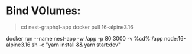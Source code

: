 # Bind VOlumes:

> cd nest-graphql-app
> docker pull 16-alpine3.16

docker run --name nest-app -w /app -p 80:3000 -v %cd%:/app node:16-alpine3.16 sh -c "yarn install && yarn start:dev"


